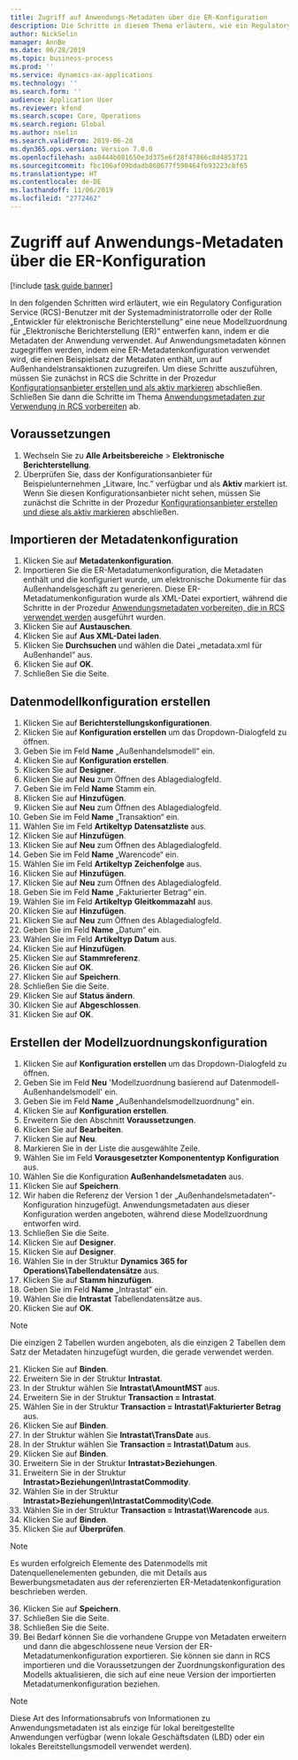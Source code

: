 ```yaml
---
title: Zugriff auf Anwendungs-Metadaten über die ER-Konfiguration
description: Die Schritte in diesem Thema erläutern, wie ein Regulatory configuration service (RCS)-Benutzer eine neue Modellzuordnung für elektronische Berichterstellung (ER) entwerfen kann, indem er die Metadaten in Finance and Operations verwendet.
author: NickSelin
manager: AnnBe
ms.date: 06/28/2019
ms.topic: business-process
ms.prod: ''
ms.service: dynamics-ax-applications
ms.technology: ''
ms.search.form: ''
audience: Application User
ms.reviewer: kfend
ms.search.scope: Core, Operations
ms.search.region: Global
ms.author: nselin
ms.search.validFrom: 2019-06-28
ms.dyn365.ops.version: Version 7.0.0
ms.openlocfilehash: aa8444b081650e3d375e6f28f47866c8d4853721
ms.sourcegitcommit: fbc106af09bdadb860677f590464fb93223cbf65
ms.translationtype: HT
ms.contentlocale: de-DE
ms.lasthandoff: 11/06/2019
ms.locfileid: "2772462"
---
```

# <a name="access-application-metadata-by-using-er-configuration"></a>Zugriff auf Anwendungs-Metadaten über die ER-Konfiguration

[!include [task guide banner](../../includes/task-guide-banner.md)]

In den folgenden Schritten wird erläutert, wie ein Regulatory Configuration Service (RCS)-Benutzer mit der Systemadministratorrolle oder der Rolle „Entwickler für elektronische Berichterstellung“ eine neue Modellzuordnung für „Elektronische Berichterstellung (ER)“ entwerfen kann, indem er die Metadaten der Anwendung verwendet. Auf Anwendungsmetadaten können zugegriffen werden, indem eine ER-Metadatenkonfiguration verwendet wird, die einen Beispielsatz der Metadaten enthält, um auf Außenhandelstransaktionen zuzugreifen. Um diese Schritte auszuführen, müssen Sie zunächst in RCS die Schritte in der Prozedur [Konfigurationsanbieter erstellen und als aktiv markieren](er-configuration-provider-mark-it-active-2016-11.md) abschließen. Schließen Sie dann die Schritte im Thema [Anwendungsmetadaten zur Verwendung in RCS vorbereiten](prepare-application-metadata-rcs.md) ab.

## <a name="prerequisites"></a>Voraussetzungen
1. Wechseln Sie zu **Alle Arbeitsbereiche** > **Elektronische Berichterstellung**. 
2. Überprüfen Sie, dass der Konfigurationsanbieter für Beispielunternehmen „Litware, Inc.” verfügbar und als **Aktiv** markiert ist. Wenn Sie diesen Konfigurationsanbieter nicht sehen, müssen Sie zunächst die Schritte in der Prozedur [Konfigurationsanbieter erstellen und diese als aktiv markieren](er-configuration-provider-mark-it-active-2016-11.md) abschließen. 

## <a name="import-metadata-configuration"></a>Importieren der Metadatenkonfiguration 
1. Klicken Sie auf **Metadatenkonfiguration**. 
2. Importieren Sie die ER-Metadatumenkonfiguration, die Metadaten enthält und die konfiguriert wurde, um elektronische Dokumente für das Außenhandelsgeschäft zu generieren. Diese ER-Metadatumenkonfiguration wurde als XML-Datei exportiert, während die Schritte in der Prozedur [Anwendungsmetadaten vorbereiten, die in RCS verwendet werden](prepare-application-metadata-rcs.md) ausgeführt wurden. 
3. Klicken Sie auf **Austauschen**. 
4. Klicken Sie auf **Aus XML-Datei laden**. 
5. Klicken Sie **Durchsuchen** und wählen die Datei „metadata.xml für Außenhandel“ aus. 
6. Klicken Sie auf **OK**. 
7. Schließen Sie die Seite. 

## <a name="create-data-model-configuration"></a>Datenmodellkonfiguration erstellen
1. Klicken Sie auf **Berichterstellungskonfigurationen**. 
2. Klicken Sie auf **Konfiguration erstellen** um das Dropdown-Dialogfeld zu öffnen. 
3. Geben Sie im Feld **Name** „Außenhandelsmodell“ ein. 
4. Klicken Sie auf **Konfiguration erstellen**. 
5. Klicken Sie auf **Designer**. 
6. Klicken Sie auf **Neu** zum Öffnen des Ablagedialogfeld. 
7. Geben Sie im Feld **Name** Stamm ein. 
8. Klicken Sie auf **Hinzufügen**. 
9. Klicken Sie auf **Neu** zum Öffnen des Ablagedialogfeld. 
10. Geben Sie im Feld **Name** „Transaktion“ ein. 
11. Wählen Sie im Feld **Artikeltyp** **Datensatzliste** aus. 
12. Klicken Sie auf **Hinzufügen**. 
13. Klicken Sie auf **Neu** zum Öffnen des Ablagedialogfeld. 
14. Geben Sie im Feld **Name** „Warencode“ ein. 
15. Wählen Sie im Feld **Artikeltyp** **Zeichenfolge** aus. 
16. Klicken Sie auf **Hinzufügen**. 
17. Klicken Sie auf **Neu** zum Öffnen des Ablagedialogfeld. 
18. Geben Sie im Feld **Name** „Fakturierter Betrag“ ein. 
19. Wählen Sie im Feld **Artikeltyp** **Gleitkommazahl** aus. 
20. Klicken Sie auf **Hinzufügen**. 
21. Klicken Sie auf **Neu** zum Öffnen des Ablagedialogfeld. 
22. Geben Sie im Feld **Name** „Datum“ ein. 
23. Wählen Sie im Feld **Artikeltyp** **Datum** aus. 
24. Klicken Sie auf **Hinzufügen**. 
25. Klicken Sie auf **Stammreferenz**. 
26. Klicken Sie auf **OK**. 
27. Klicken Sie auf **Speichern**. 
28. Schließen Sie die Seite. 
29. Klicken Sie auf **Status ändern**. 
30. Klicken Sie auf **Abgeschlossen**. 
31. Klicken Sie auf **OK**. 

## <a name="create-model-mapping-configuration"></a>Erstellen der Modellzuordnungskonfiguration 
1. Klicken Sie auf **Konfiguration erstellen** um das Dropdown-Dialogfeld zu öffnen. 
2. Geben Sie im Feld **Neu** 'Modellzuordnung basierend auf Datenmodell-Außenhandelsmodell' ein. 
3. Geben Sie im Feld **Name** „Außenhandelsmodellzuordnung“ ein. 
4. Klicken Sie auf **Konfiguration erstellen**. 
5. Erweitern Sie den Abschnitt **Voraussetzungen**. 
6. Klicken Sie auf **Bearbeiten**. 
7. Klicken Sie auf **Neu**. 
8. Markieren Sie in der Liste die ausgewählte Zeile. 
9. Wählen Sie im Feld **Vorausgesetzter Komponententyp** **Konfiguration** aus. 
10. Wählen Sie die Konfiguration **Außenhandelsmetadaten** aus. 
11. Klicken Sie auf **Speichern**. 
12. Wir haben die Referenz der Version 1 der „Außenhandelsmetadaten“-Konfiguration hinzugefügt. Anwendungsmetadaten aus dieser Konfiguration werden angeboten, während diese Modellzuordnung entworfen wird. 
13. Schließen Sie die Seite. 
14. Klicken Sie auf **Designer**. 
15. Klicken Sie auf **Designer**. 
16. Wählen Sie in der Struktur **Dynamics 365 for Operations\Tabellendatensätze** aus. 
17. Klicken Sie auf **Stamm hinzufügen**. 
18. Geben Sie im Feld **Name** „Intrastat“ ein. 
19. Wählen Sie die **Intrastat** Tabellendatensätze aus. 
20. Klicken Sie auf **OK**. 

> [!NOTE]
> Die einzigen 2 Tabellen wurden angeboten, als die einzigen 2 Tabellen dem Satz der Metadaten hinzugefügt wurden, die gerade verwendet werden. 

21. Klicken Sie auf **Binden**. 
22. Erweitern Sie in der Struktur **Intrastat**. 
23. In der Struktur wählen Sie **Intrastat\AmountMST** aus. 
24. Erweitern Sie in der Struktur **Transaction = Intrastat**. 
25. Wählen Sie in der Struktur **Transaction = Intrastat\Fakturierter Betrag** aus. 
26. Klicken Sie auf **Binden**. 
27. In der Struktur wählen Sie **Intrastat\TransDate** aus. 
28. In der Struktur wählen Sie **Transaction = Intrastat\Datum** aus. 
29. Klicken Sie auf **Binden**. 
30. Erweitern Sie in der Struktur **Intrastat\>Beziehungen**. 
31. Erweitern Sie in der Struktur **Intrastat\>Beziehungen\IntrastatCommodity**. 
32. Wählen Sie in der Struktur **Intrastat\>Beziehungen\IntrastatCommodity\Code**. 
33. Wählen Sie in der Struktur **Transaction = Intrastat\Warencode** aus. 
34. Klicken Sie auf **Binden**. 
35. Klicken Sie auf **Überprüfen**. 

> [!NOTE]
> Es wurden erfolgreich Elemente des Datenmodells mit Datenquellenelementen gebunden, die mit Details aus Bewerbungsmetadaten aus der referenzierten ER-Metadatenkonfiguration beschrieben werden. 
36. Klicken Sie auf **Speichern**. 
37. Schließen Sie die Seite. 
38. Schließen Sie die Seite. 
39. Bei Bedarf können Sie die vorhandene Gruppe von Metadaten erweitern und dann die abgeschlossene neue Version der ER-Metadatumenkonfiguration exportieren. Sie können sie dann in RCS importieren und die Voraussetzungen der Zuordnungskonfiguration des Modells aktualisieren, die sich auf eine neue Version der importierten Metadatumenkonfiguration beziehen. 

> [!NOTE]
> Diese Art des Informationsabrufs von Informationen zu Anwendungsmetadaten ist als einzige für lokal bereitgestellte Anwendungen verfügbar (wenn lokale Geschäftsdaten (LBD) oder ein lokales Bereitstellungsmodell verwendet werden).
        
